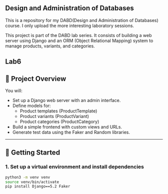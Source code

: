 ## Design and Administration of Databases
This is a repository for my DABD(Design and Administration of Databases) course. I only upload the more interesting laboratory sessions.

This project is part of the DABD lab series. It consists of building a web server using Django and an ORM (Object Relational Mapping) system to manage products, variants, and categories.

## Lab6
## 🧰 Project Overview

You will:

- Set up a Django web server with an admin interface.
- Define models for:
  - Product templates (ProductTemplate)
  - Product variants (ProductVariant)
  - Product categories (ProductCategory)
- Build a simple frontend with custom views and URLs.
- Generate test data using the Faker and Random libraries.

---

## 🚀 Getting Started

### 1. Set up a virtual environment and install dependencies

```bash
python3 -m venv venv
source venv/bin/activate
pip install Django==5.2 Faker
